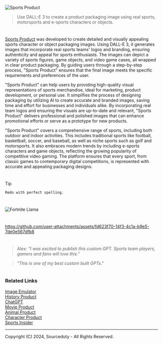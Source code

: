 ![Sports Product](https://github.com/sourceduty/Sports_Product/assets/123030236/3a200bb3-6258-4dfc-8be5-b4a389a150b9)

> Use DALL-E 3 to create a product packaging image using real sports, motorsports and e-sports characters or objects.

#

[Sports Product](https://chatgpt.com/g/g-STDqdMMgQ-sports-product) was developed to create detailed and visually appealing sports character or object packaging images. Using DALL-E 3, it generates images that incorporate real sports teams' logos and branding, ensuring authenticity and appeal for sports enthusiasts. The images can depict a variety of sports figures, game objects, and video game cases, all wrapped in clear product packaging. By guiding users through a step-by-step process, "Sports Product" ensures that the final image meets the specific requirements and preferences of the user.

"Sports Product" can help users by providing high-quality visual representations of sports merchandise, ideal for marketing, product development, or personal use. It simplifies the process of designing packaging by utilizing AI to create accurate and branded images, saving time and effort for businesses and individuals alike. By incorporating real team logos and ensuring the visuals are up-to-date and relevant, "Sports Product" delivers professional and polished images that can enhance promotional efforts or serve as a prototype for new products.

"Sports Product" covers a comprehensive range of sports, including both outdoor and indoor activities. This includes traditional sports like football, basketball, soccer, and baseball, as well as niche sports such as golf and motorsports. It also embraces modern trends by including e-sports characters and game objects, reflecting the growing popularity of competitive video gaming. The platform ensures that every sport, from classic games to contemporary digital competitions, is represented with accurate and appealing packaging designs.

#

> [!TIP]
> ```
> Redo with perfect spelling.
> ```

#

![Fortnite Llama](https://github.com/sourceduty/Sports_Product/assets/123030236/a3201544-b529-4071-8242-3064b3c501e7)

#

https://github.com/user-attachments/assets/fd623f70-14f3-4c1a-b9e5-7de0e567dfb8

#

> Alex: *"I was excited to publish this custom GPT. Sports team players, gamers and fans will love this."*

> *"This is one of my best custom built GPTs."*

#
### Related Links

[Image Emulator](https://chat.openai.com/g/g-RF3VlAjnL-image-emulator)
<br>
[History Product](https://github.com/sourceduty/History_Product)
<br>
[ChatGPT](https://github.com/sourceduty/ChatGPT)
<br>
[Movie Product](https://chatgpt.com/g/g-G6XGhh4Ph-movie-product)
<br>
[Animal Product](https://github.com/sourceduty/Animal_Product)
<br>
[Character Product](https://github.com/sourceduty/Character_Product)
<br>
[Sports Insider](https://github.com/sourceduty/Sports_Insider)

***
Copyright (C) 2024, Sourceduty - All Rights Reserved.
